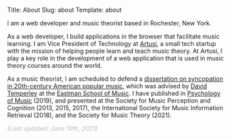 Title: About
Slug: about
Template: about

I am a web developer and music theorist based in Rochester, New York.

As a web developer, I build applications in the browser that facilitate music learning. I am Vice President of Technology at [Artusi](https://www.artusimusic.com/), a small tech startup with the mission of helping people learn and teach music theory. At Artusi, I play a key role in the development of a web application that is used in music theory courses around the world.

As a music theorist, I am scheduled to defend a [dissertation on syncopation in 20th-century American popular music](/projects/dissertation), which was advised by [David Temperley](http://davidtemperley.com/) at the [Eastman School of Music](https://www.esm.rochester.edu/). I have published in [Psychology of Music](http://bit.do/ap_music) (2019), and presented at the Society for Music Perception and Cognition (2013, 2015, 2017), the International Society for Music Information Retrieval (2018), and the Society for Music Theory (2021).

<div class="text-right" style="color: #bbb;"><i>(Last updated: June 10th, 2021)</i></div>
